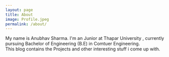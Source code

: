 ```yaml
---
layout: page
title: About
image: Profile.jpeg
permalink: /about/
---
```


My name is Anubhav Sharma. I'm an Junior at Thapar University , currently pursuing Bachelor of Engineering (B.E) in Comtuer Engineering. <br>
This blog contains the Projects and other interesting stuff i come up with. 